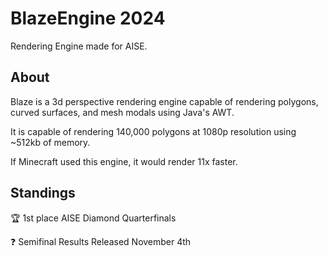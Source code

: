 # BlazeEngine 2024

Rendering Engine made for AISE.

## About

Blaze is a 3d perspective rendering engine capable of rendering polygons, curved surfaces, and mesh modals using Java's AWT.

It is capable of rendering 140,000 polygons at 1080p resolution using ~512kb of memory.

If Minecraft used this engine, it would render 11x faster.

## Standings

🏆 1st place AISE Diamond Quarterfinals

❓ Semifinal Results Released November 4th
